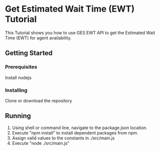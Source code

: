 # Get Estimated Wait Time (EWT) Tutorial

This Tutorial shows you how to use GES EWT API to get the Estimated Wait Time (EWT) for agent availability.

## Getting Started

### Prerequisites

Install nodejs

### Installing

Clone or download the repository

## Running

1. Using shell or command line, navigate to the package.json location.
2. Execute "npm install" to install dependent packages from npm.
3. Assign valid values to the constants in ./src/main.js
4. Execute "node ./src/main.js"
